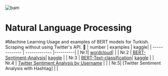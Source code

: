 ![bam](https://user-images.githubusercontent.com/43719324/120289602-267f6e80-c2ca-11eb-8d06-b7c4dd952793.png)


# Natural Language Processing
#Machine Learning
Usage and examples of BERT models for Turkish. Scraping without using Twitter's API.
🚧 
| number  | examples | kaggle|
| ------------- | ------------- |----------|
| Nr.1| [wordcloud](https://github.com/alperbayram/Turkish-NLP-examples/blob/main/wordcloud.ipynb)|  |
| Nr.2 | [BERT-Sentiment-Analysis](https://github.com/alperbayram/Turkish-NLP-examples/blob/main/BERT_Sentiment_Analysis.ipynb)| [kaggle](https://www.kaggle.com/devalper/twitter-duygu-analizi) |
| Nr.3 | [BERT-Text-classification](https://github.com/alperbayram/Turkish-NLP-examples/blob/main/BERT_Text_classification.ipynb)| [kaggle](https://www.kaggle.com/devalper/tweet-snflandrma) |
| Nr.4 | [Twitter Sentiment Analysis by Username](https://github.com/alperbayram/Turkish-NLP-examples/blob/main/Twitter_Sentiment_Analysis_by_Username.ipynb) | |
| Nr.5| [Twitter Sentiment Analysis with Hashtag] |  |
